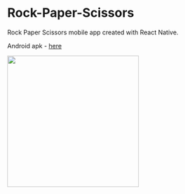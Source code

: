 # Rock-Paper-Scissors
Rock Paper Scissors mobile app created with React Native.  

Android apk - [here](https://github.com/Maryll-castelino/Rock-Paper-Scissors/releases)  

<img src="https://github.com/Maryll-castelino/Rock-Paper-Scissors/blob/main/screenshot.png" width="300">
